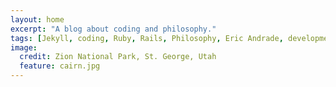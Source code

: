 ```yaml
---
layout: home
excerpt: "A blog about coding and philosophy."
tags: [Jekyll, coding, Ruby, Rails, Philosophy, Eric Andrade, development, web development, HTML, CSS, JavaScript, Ruby on Rails, marketing, advertising, product management, operations, business strategy]
image:
  credit: Zion National Park, St. George, Utah
  feature: cairn.jpg
---
```

